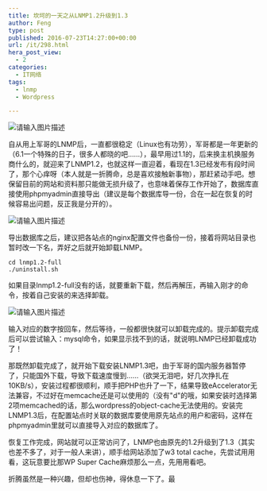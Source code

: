 ```yaml
---
title: 坎坷的一天之从LNMP1.2升级到1.3
author: Feng
type: post
published: 2016-07-23T14:27:00+00:00
url: /it/298.html
hera_post_view:
  - 2
categories:
  - IT网络
tags:
  - lnmp
  - Wordpress

---
```

<img decoding="async" src="https://cdn.uu126.cn/wp-content/uploads/2016/07/lnmp1.png" alt="请输入图片描述" title="请输入图片描述" />

自从用上军哥的LNMP后，一直都很稳定（Linux也有功劳），军哥都是一年更新的（6.1一个特殊的日子，很多人都晓的吧……），最早用过1.1的，后来换主机换服务商什么的，就迎来了LNMP1.2，也就这样一直迎着，看现在1.3已经发布有段时间了，那个心痒呀（本人就是一折腾命，总是喜欢接触新事物），那赶紧动手吧。想保留目前的网站和资料那只能做无损升级了，也意味着保存工作开始了，数据库直接使用phpmyadmin直接导出（建议是每个数据库导一份，合在一起在恢复的时候容易出问题，反正我是分开的）。

<img decoding="async" src="https://cdn.uu126.cn/wp-content/uploads/2016/07/mysql1.png" alt="请输入图片描述" title="请输入图片描述" /> 

导出数据库之后，建议把各站点的nginx配置文件也备份一份，接着将网站目录也暂时改一下名，弄好之后就开始卸载LNMP。

<pre><code class="lang-python">cd lnmp1.2-full
./uninstall.sh</code></pre>

如果目录lnmp1.2-full没有的话，就要重新下载，然后再解压，再输入刚才的命令，按着自己安装的来选择卸载。

<img decoding="async" src="https://cdn.uu126.cn/wp-content/uploads/2016/07/lnmp2.png" alt="请输入图片描述" title="请输入图片描述" /> 

输入对应的数字按回车，然后等待，一般都很快就可以卸载完成的。提示卸载完成后可以尝试输入：mysql命令，如果显示找不到的话，就说明LNMP已经卸载成功了！

那既然卸载完成了，就开始下载安装LNMP1.3吧，由于军哥的国内服务器暂停了，只能国外下载，导致下载速度慢到……（欲哭无泪吧，好几次挣扎在10KB/s），安装过程都很顺利，顺手把PHP也升了一下，结果导致eAccelerator无法兼容，不过好在memcache还是可以使用的（没有"d"的哦，如果安装时选择第2项memcached的话，那么wordpress的object-cache无法使用的。安装完LNMP1.3后，在配置站点时关联的数据库要使用原先站点的用户和密码，这样在phpmyadmin里就可以直接导入对应的数据库了。

恢复工作完成，网站就可以正常访问了，LNMP也由原先的1.2升级到了1.3（其实也差不多了，对于一般人来讲），顺手给网站添加了w3 total cache，先尝试用用看，这玩意要比那WP Super Cache麻烦那么一点，先用用看吧。

折腾虽然是一种兴趣，但却也伤神，得休息一下了。最